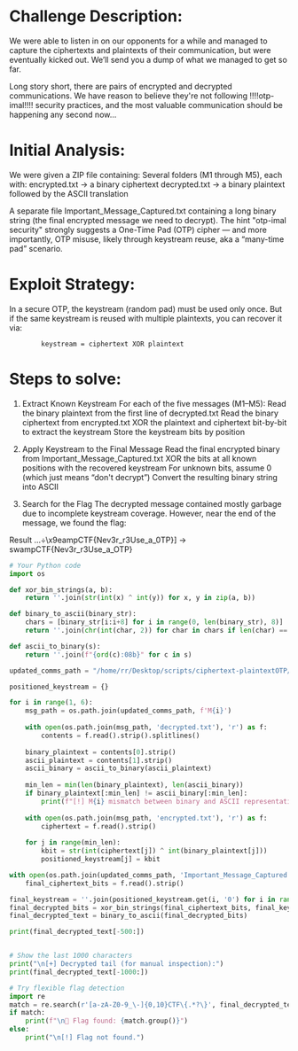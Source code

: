 # Challenge Description:

We were able to listen in on our opponents for a while and managed to capture the ciphertexts and plaintexts of 
their communication, but were eventually kicked out. We’ll send you a dump of what we managed to get so far.

Long story short, there are pairs of encrypted and decrypted communications.
We have reason to believe they're not following !!!!otp-imal!!!! security practices, 
and the most valuable communication should be happening any second now...


# Initial Analysis:
We were given a ZIP file containing:
Several folders (M1 through M5), each with:
     encrypted.txt → a binary ciphertext
     decrypted.txt → a binary plaintext followed by the ASCII translation

A separate file Important_Message_Captured.txt containing a long binary string (the final encrypted message we need to decrypt).
The hint "otp-imal security" strongly suggests a One-Time Pad (OTP) cipher — and more importantly, OTP misuse, likely through keystream reuse, aka a “many-time pad” scenario.


# Exploit Strategy:
In a secure OTP, the keystream (random pad) must be used only once.
But if the same keystream is reused with multiple plaintexts, you can recover it via:

            keystream = ciphertext XOR plaintext




# Steps to solve:

1. Extract Known Keystream
    For each of the five messages (M1–M5):
    Read the binary plaintext from the first line of decrypted.txt
    Read the binary ciphertext from encrypted.txt
    XOR the plaintext and ciphertext bit-by-bit to extract the keystream
    Store the keystream bits by position

2. Apply Keystream to the Final Message
    Read the final encrypted binary from Important_Message_Captured.txt
    XOR the bits at all known positions with the recovered keystream
    For unknown bits, assume 0 (which just means “don't decrypt”)
    Convert the resulting binary string into ASCII

3. Search for the Flag
    The decrypted message contained mostly garbage due to incomplete keystream coverage.
    However, near the end of the message, we found the flag:

Result ...÷\x9eampCTF{Nev3r_r3Use_a_0TP}] -> swampCTF{Nev3r_r3Use_a_OTP}


```python
# Your Python code
import os

def xor_bin_strings(a, b):
    return ''.join(str(int(x) ^ int(y)) for x, y in zip(a, b))

def binary_to_ascii(binary_str):
    chars = [binary_str[i:i+8] for i in range(0, len(binary_str), 8)]
    return ''.join(chr(int(char, 2)) for char in chars if len(char) == 8)

def ascii_to_binary(s):
    return ''.join(f"{ord(c):08b}" for c in s)

updated_comms_path = "/home/rr/Desktop/scripts/ciphertext-plaintextOTP/Captured_comms"  # <-- change this to your actual path

positioned_keystream = {}

for i in range(1, 6):
    msg_path = os.path.join(updated_comms_path, f'M{i}')
    
    with open(os.path.join(msg_path, 'decrypted.txt'), 'r') as f:
        contents = f.read().strip().splitlines()
    
    binary_plaintext = contents[0].strip()
    ascii_plaintext = contents[1].strip()
    ascii_binary = ascii_to_binary(ascii_plaintext)
    
    min_len = min(len(binary_plaintext), len(ascii_binary))
    if binary_plaintext[:min_len] != ascii_binary[:min_len]:
        print(f"[!] M{i} mismatch between binary and ASCII representation.")
    
    with open(os.path.join(msg_path, 'encrypted.txt'), 'r') as f:
        ciphertext = f.read().strip()
    
    for j in range(min_len):
        kbit = str(int(ciphertext[j]) ^ int(binary_plaintext[j]))
        positioned_keystream[j] = kbit

with open(os.path.join(updated_comms_path, 'Important_Message_Captured.txt'), 'r') as f:
    final_ciphertext_bits = f.read().strip()

final_keystream = ''.join(positioned_keystream.get(i, '0') for i in range(len(final_ciphertext_bits)))
final_decrypted_bits = xor_bin_strings(final_ciphertext_bits, final_keystream)
final_decrypted_text = binary_to_ascii(final_decrypted_bits)

print(final_decrypted_text[-500:])


# Show the last 1000 characters
print("\n[+] Decrypted tail (for manual inspection):")
print(final_decrypted_text[-1000:])

# Try flexible flag detection
import re
match = re.search(r'[a-zA-Z0-9_\-]{0,10}CTF\{.*?\}', final_decrypted_text)
if match:
    print(f"\n🎉 Flag found: {match.group()}")
else:
    print("\n[!] Flag not found.")

